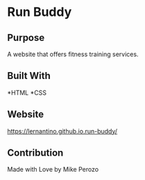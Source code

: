 # Run Buddy

## Purpose
A website that offers fitness training services.

## Built With
*HTML
*CSS

## Website
https://lernantino.github.io.run-buddy/

## Contribution
Made with Love by Mike Perozo
